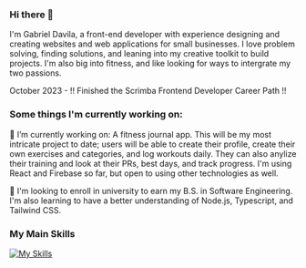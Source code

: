 ### Hi there 👋

I'm Gabriel Davila, a front-end developer with experience designing and creating websites and web applications for small businesses. I love problem solving, finding solutions, and leaning into my creative toolkit to build projects. I'm also big into fitness, and like looking for ways to intergrate my two passions.

October 2023 - !! Finished the Scrimba Frontend Developer Career Path !!

### Some things I'm currently working on:

🔭 I’m currently working on: A fitness journal app. This will be my most intricate project to date; users will be able to create their profile, create their own exercises and categories, and log workouts daily. They can also anylize their training and look at their PRs, best days, and track progress. I'm using React and Firebase so far, but open to using other technologies as well.

🌱 I'm looking to enroll in university to earn my B.S. in Software Engineering. I'm also learning to have a better understanding of Node.js, Typescript, and Tailwind CSS.

### My Main Skills
[![My Skills](https://skillicons.dev/icons?i=nextjs,react,js,nodejs,tailwind,html,css,postgres,firebase,figma,git,vscode)](https://skillicons.dev)
